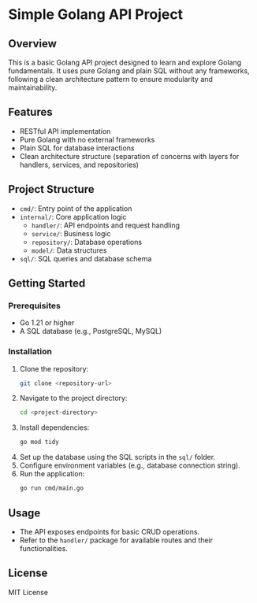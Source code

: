 # Simple Golang API Project

## Overview
This is a basic Golang API project designed to learn and explore Golang fundamentals. It uses pure Golang and plain SQL without any frameworks, following a clean architecture pattern to ensure modularity and maintainability.

## Features
- RESTful API implementation
- Pure Golang with no external frameworks
- Plain SQL for database interactions
- Clean architecture structure (separation of concerns with layers for handlers, services, and repositories)

## Project Structure
- `cmd/`: Entry point of the application
- `internal/`: Core application logic
  - `handler/`: API endpoints and request handling
  - `service/`: Business logic
  - `repository/`: Database operations
  - `model/`: Data structures
- `sql/`: SQL queries and database schema

## Getting Started
### Prerequisites
- Go 1.21 or higher
- A SQL database (e.g., PostgreSQL, MySQL)

### Installation
1. Clone the repository:
   ```bash
   git clone <repository-url>
   ```
2. Navigate to the project directory:
   ```bash
   cd <project-directory>
   ```
3. Install dependencies:
   ```bash
   go mod tidy
   ```
4. Set up the database using the SQL scripts in the `sql/` folder.
5. Configure environment variables (e.g., database connection string).
6. Run the application:
   ```bash
   go run cmd/main.go
   ```

## Usage
- The API exposes endpoints for basic CRUD operations.
- Refer to the `handler/` package for available routes and their functionalities.

## License
MIT License